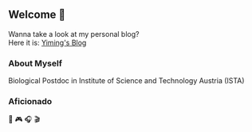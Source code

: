 ## Welcome 👋

Wanna take a look at my personal blog?  
Here it is: [Yiming's Blog](https://yimingfish.github.io/index.html) 

### About Myself

Biological Postdoc in Institute of Science and Technology Austria (ISTA)

### Aficionado

🏀 
🎮
🎧
🎬

<!--
### Github Stats

[![Yimingfish's GitHub stats](https://github-readme-stats.vercel.app/api?username=yimingfish&show_icons=true&theme=dracula)](https://github.com/yimingfish/github-readme-stats)
-->

<!--
### My Top 5

[![Top Langs](https://github-readme-stats.vercel.app/api/top-langs/?username=yimingfish&show_icons=true&theme=dracula)](https://github.com/yimingfish/github-readme-stats)
-->

<!--
**yimingfish/yimingfish** is a ✨ _special_ ✨ repository because its `README.md` (this file) appears on your GitHub profile.

Here are some ideas to get you started:

- 🔭 I’m currently working on ...
- 🌱 I’m currently learning ...
- 👯 I’m looking to collaborate on ...
- 🤔 I’m looking for help with ...
- 💬 Ask me about ...
- 📫 How to reach me: ...
- 😄 Pronouns: ...
- ⚡ Fun fact: ...
-->
